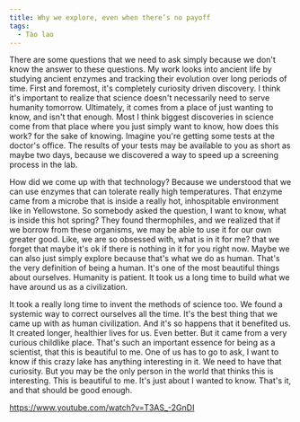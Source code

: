 ```yaml
---
title: Why we explore, even when there’s no payoff
tags:
  - Tào lao
---
```


There are some questions that we need to ask simply because we don't know the answer to these questions. My work looks into ancient life by studying ancient enzymes and tracking their evolution over long periods of time. First and foremost, it's completely curiosity driven discovery. I think it's important to realize that science doesn't necessarily need to serve humanity tomorrow. Ultimately, it comes from a place of just wanting to know, and isn't that enough. Most I think biggest discoveries in science come from that place where you just simply want to know, how does this work? for the sake of knowing. Imagine you're getting some tests at the doctor's office. The results of your tests may be available to you as short as maybe two days, because we discovered a way to speed up a screening process in the lab.

How did we come up with that technology? Because we understood that we can use enzymes that can tolerate really high temperatures. That enzyme came from a microbe that is inside a really hot, inhospitable environment like in Yellowstone. So somebody asked the question, I want to know, what is inside this hot spring? They found thermophiles, and we realized that if we borrow from these organisms, we may be able to use it for our own greater good. Like, we are so obsessed with, what is in it for me? that we forget that maybe it's ok if there is nothing in it for you right now. Maybe we can also just simply explore because that's what we do as human. That's the very definition of being a human. It's one of the most beautiful things about ourselves. Humanity is patient. It took us a long time to build what we have around us as a civilization.

It took a really long time to invent the methods of science too. We found a systemic way to correct ourselves all the time. It's the best thing that we came up with as human civilization. And it's so happens that it benefited us. It created longer, healthier lives for us. Even better. But it came from a very curious childlike place. That's such an important essence for being as a scientist, that this is beautiful to me. One of us has to go to ask, I want to know if this crazy lake has anything interesting in it. We need to have that curiosity. But you may be the only person in the world that thinks this is interesting. This is beautiful to me. It's just about I wanted to know. That's it, and that should be good enough.

https://www.youtube.com/watch?v=T3AS_-2GnDI
